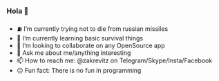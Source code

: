 ### Hola 👋
- ⛽️ I’m currently trying not to die from russian missiles
- 🧮 I’m currently learning basic survival things
- 👀 I’m looking to collaborate on any OpenSource app
- 💬 Ask me about me/anything interesting
- 📫 How to reach me: @zakrevitz on Telegram/Skype/Insta/Facebook
- 😐 Fun fact: There is no fun in programming
